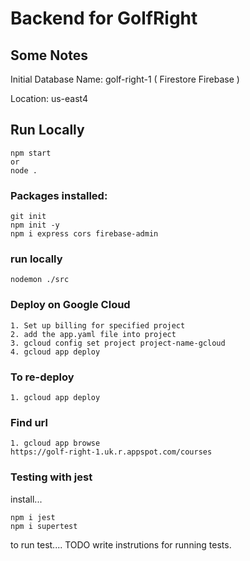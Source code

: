 # Backend for GolfRight

## Some Notes

Initial Database Name: golf-right-1 ( Firestore Firebase )

Location: us-east4

## Run Locally

    npm start
    or
    node .

### Packages installed:

    git init
    npm init -y
    npm i express cors firebase-admin

### run locally

    nodemon ./src

### Deploy on Google Cloud

    1. Set up billing for specified project
    2. add the app.yaml file into project
    3. gcloud config set project project-name-gcloud
    4. gcloud app deploy

### To re-deploy

    1. gcloud app deploy

### Find url

    1. gcloud app browse
    https://golf-right-1.uk.r.appspot.com/courses

### Testing with jest

install...

    npm i jest
    npm i supertest

to run test....
TODO write instrutions for running tests.

###
